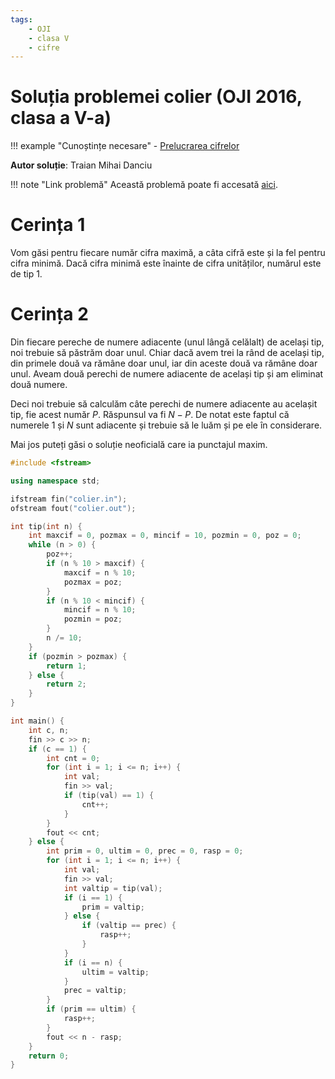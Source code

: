 ```yaml
---
tags:
    - OJI
    - clasa V
    - cifre
---
```


# Soluția problemei colier (OJI 2016, clasa a V-a)

!!! example "Cunoștințe necesare"
    - [Prelucrarea cifrelor](../../../../../usor/digits-manipulation)

**Autor soluție**: Traian Mihai Danciu

!!! note "Link problemă"
    Această problemă poate fi accesată [aici](https://kilonova.ro/problems/866/). 

# Cerința 1

Vom găsi pentru fiecare număr cifra maximă, a câta cifră este și la fel pentru cifra minimă. Dacă cifra minimă este înainte de cifra unităților, numărul este de tip 1.

# Cerința 2

Din fiecare pereche de numere adiacente (unul lângă celălalt) de același tip, noi trebuie să păstrăm doar unul. Chiar dacă avem trei la rând de același tip, din primele două va rămâne doar unul, iar din aceste două va rămâne doar unul. Aveam două perechi de numere adiacente de același tip și am eliminat două numere.

Deci noi trebuie să calculăm câte perechi de numere adiacente au acelașit tip, fie acest număr $P$. Răspunsul va fi $N - P$. De notat este faptul că numerele $1$ și $N$ sunt adiacente și trebuie să le luăm și pe ele în considerare.

Mai jos puteți găsi o soluție neoficială care ia punctajul maxim.

```cpp
#include <fstream>

using namespace std;

ifstream fin("colier.in");
ofstream fout("colier.out");

int tip(int n) {
    int maxcif = 0, pozmax = 0, mincif = 10, pozmin = 0, poz = 0;
    while (n > 0) {
        poz++;
        if (n % 10 > maxcif) {
            maxcif = n % 10;
            pozmax = poz;
        }
        if (n % 10 < mincif) {
            mincif = n % 10;
            pozmin = poz;
        }
        n /= 10;
    }
    if (pozmin > pozmax) {
        return 1;
    } else {
        return 2;
    }
}

int main() {
    int c, n;
    fin >> c >> n;
    if (c == 1) {
        int cnt = 0;
        for (int i = 1; i <= n; i++) {
            int val;
            fin >> val;
            if (tip(val) == 1) {
                cnt++;
            }
        }
        fout << cnt;
    } else {
        int prim = 0, ultim = 0, prec = 0, rasp = 0;
        for (int i = 1; i <= n; i++) {
            int val;
            fin >> val;
            int valtip = tip(val);
            if (i == 1) {
                prim = valtip;
            } else {
                if (valtip == prec) {
                    rasp++;
                }
            }
            if (i == n) {
                ultim = valtip;
            }
            prec = valtip;
        }
        if (prim == ultim) {
            rasp++;
        }
        fout << n - rasp;
    }
    return 0;
}
```